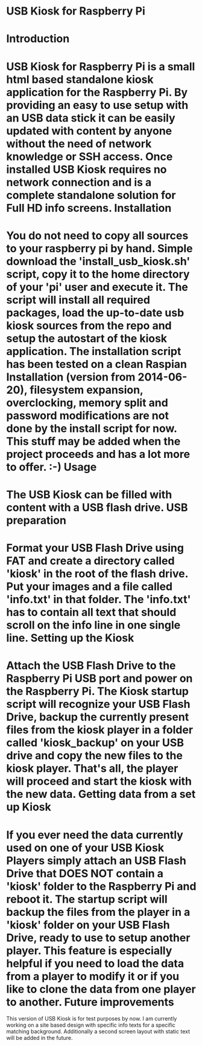 USB Kiosk for Raspberry Pi
=========
Introduction
=====
USB Kiosk for Raspberry Pi is a small html based standalone kiosk application for the Raspberry Pi. By providing an easy to use setup with an USB data stick it can be easily updated with content by anyone without the need of network knowledge or SSH access.
Once installed USB Kiosk requires no network connection and is a complete standalone solution for Full HD info screens.
Installation
=====
You do not need to copy all sources to your raspberry pi by hand. Simple download the 'install_usb_kiosk.sh' script, copy it to the home directory of your 'pi' user and execute it. The script will install all required packages, load the up-to-date usb kiosk sources from the repo and setup the autostart of the kiosk application. The installation script has been tested on a clean Raspian Installation (version from 2014-06-20), filesystem expansion, overclocking, memory split and password modifications are not done by the install script for now. This stuff may be added when the project proceeds and has a lot more to offer. :-)
Usage
=====
The USB Kiosk can be filled with content with a USB flash drive.
USB preparation
===
Format your USB Flash Drive using FAT and create a directory called 'kiosk' in the root of the flash drive. Put your images and a file called 'info.txt' in that folder. The 'info.txt' has to contain all text that should scroll on the info line in one single line.
Setting up the Kiosk
===
Attach the USB Flash Drive to the Raspberry Pi USB port and power on the Raspberry Pi. The Kiosk startup script will recognize your USB Flash Drive, backup the currently present files from the kiosk player in a folder called 'kiosk_backup' on your USB drive and copy the new files to the kiosk player. That's all, the player will proceed and start the kiosk with the new data.
Getting data from a set up Kiosk
===
If you ever need the data currently used on one of your USB Kiosk Players simply attach an USB Flash Drive that DOES NOT contain a 'kiosk' folder to the Raspberry Pi and reboot it. The startup script will backup the files from the player in a 'kiosk' folder on your USB Flash Drive, ready to use to setup another player. This feature is especially helpful if you need to load the data from a player to modify it or if you like to clone the data from one player to another.
Future improvements
=====
This version of USB Kiosk is for test purposes by now. I am currently working on a site based design with specific info texts for a specific matching background. Additionally a second screen layout with static text will be added in the future.
